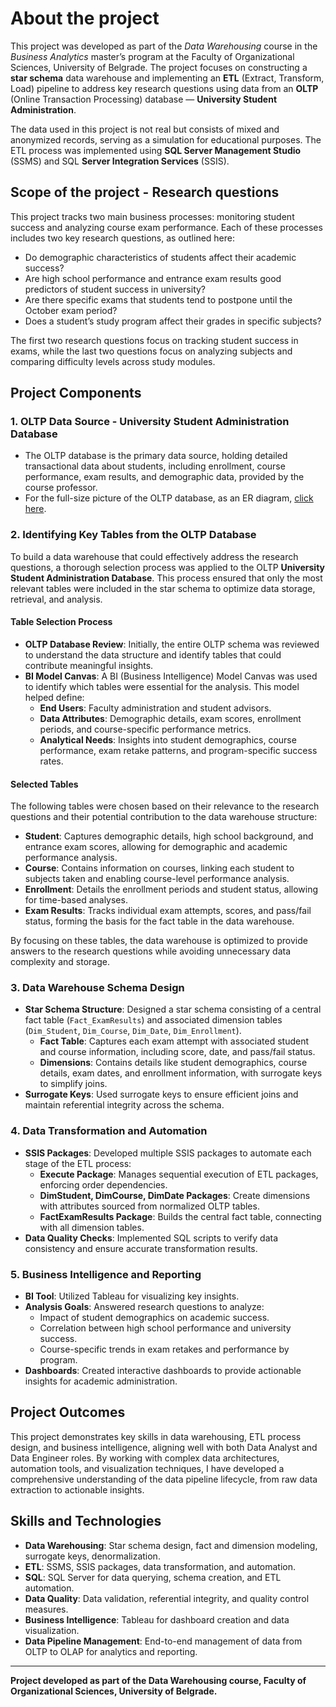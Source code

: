 # About the project

This project was developed as part of the *Data Warehousing* course in the *Business Analytics* master’s program at the Faculty of Organizational Sciences, University of Belgrade. The project focuses on constructing a **star schema** data warehouse and implementing an **ETL** (Extract, Transform, Load) pipeline to address key research questions using data from an **OLTP** (Online Transaction Processing) database — **University Student Administration**.

The data used in this project is not real but consists of mixed and anonymized records, serving as a simulation for educational purposes. The ETL process was implemented using **SQL Server Management Studio** (SSMS) and SQL **Server Integration Services** (SSIS).

## Scope of the project - Research questions

This project tracks two main business processes: monitoring student success and analyzing course exam performance. Each of these processes includes two key research questions, as outlined here:
- Do demographic characteristics of students affect their academic success?
- Are high school performance and entrance exam results good predictors of student success in university?
- Are there specific exams that students tend to postpone until the October exam period?
- Does a student’s study program affect their grades in specific subjects?

The first two research questions focus on tracking student success in exams, while the last two questions focus on analyzing subjects and comparing difficulty levels across study modules.

## Project Components

### 1. OLTP Data Source - University Student Administration Database

- The OLTP database is the primary data source, holding detailed transactional data about students, including enrollment, course performance, exam results, and demographic data, provided by the course professor.
- For the full-size picture of the OLTP database, as an ER diagram, [click here](https://raw.githubusercontent.com/NovakMastilovic/SSIS_ETL_University_DB/refs/heads/main/University_OLTP_Database.png).
   
### 2. Identifying Key Tables from the OLTP Database

To build a data warehouse that could effectively address the research questions, a thorough selection process was applied to the OLTP **University Student Administration Database**. This process ensured that only the most relevant tables were included in the star schema to optimize data storage, retrieval, and analysis.

#### Table Selection Process

- **OLTP Database Review**: Initially, the entire OLTP schema was reviewed to understand the data structure and identify tables that could contribute meaningful insights.
- **BI Model Canvas**: A BI (Business Intelligence) Model Canvas was used to identify which tables were essential for the analysis. This model helped define:
  - **End Users**: Faculty administration and student advisors.
  - **Data Attributes**: Demographic details, exam scores, enrollment periods, and course-specific performance metrics.
  - **Analytical Needs**: Insights into student demographics, course performance, exam retake patterns, and program-specific success rates.

#### Selected Tables

The following tables were chosen based on their relevance to the research questions and their potential contribution to the data warehouse structure:
- **Student**: Captures demographic details, high school background, and entrance exam scores, allowing for demographic and academic performance analysis.
- **Course**: Contains information on courses, linking each student to subjects taken and enabling course-level performance analysis.
- **Enrollment**: Details the enrollment periods and student status, allowing for time-based analyses.
- **Exam Results**: Tracks individual exam attempts, scores, and pass/fail status, forming the basis for the fact table in the data warehouse.

By focusing on these tables, the data warehouse is optimized to provide answers to the research questions while avoiding unnecessary data complexity and storage.


### 3. Data Warehouse Schema Design

- **Star Schema Structure**: Designed a star schema consisting of a central fact table (`Fact_ExamResults`) and associated dimension tables (`Dim_Student`, `Dim_Course`, `Dim_Date`, `Dim_Enrollment`).
  - **Fact Table**: Captures each exam attempt with associated student and course information, including score, date, and pass/fail status.
  - **Dimensions**: Contains details like student demographics, course details, exam dates, and enrollment information, with surrogate keys to simplify joins.
- **Surrogate Keys**: Used surrogate keys to ensure efficient joins and maintain referential integrity across the schema.

### 4. Data Transformation and Automation

- **SSIS Packages**: Developed multiple SSIS packages to automate each stage of the ETL process:
  - **Execute Package**: Manages sequential execution of ETL packages, enforcing order dependencies.
  - **DimStudent, DimCourse, DimDate Packages**: Create dimensions with attributes sourced from normalized OLTP tables.
  - **FactExamResults Package**: Builds the central fact table, connecting with all dimension tables.
- **Data Quality Checks**: Implemented SQL scripts to verify data consistency and ensure accurate transformation results.

### 5. Business Intelligence and Reporting

- **BI Tool**: Utilized Tableau for visualizing key insights.
- **Analysis Goals**: Answered research questions to analyze:
  - Impact of student demographics on academic success.
  - Correlation between high school performance and university success.
  - Course-specific trends in exam retakes and performance by program.
- **Dashboards**: Created interactive dashboards to provide actionable insights for academic administration.

## Project Outcomes

This project demonstrates key skills in data warehousing, ETL process design, and business intelligence, aligning well with both Data Analyst and Data Engineer roles. By working with complex data architectures, automation tools, and visualization techniques, I have developed a comprehensive understanding of the data pipeline lifecycle, from raw data extraction to actionable insights.

## Skills and Technologies

- **Data Warehousing**: Star schema design, fact and dimension modeling, surrogate keys, denormalization.
- **ETL**: SSMS, SSIS packages, data transformation, and automation.
- **SQL**: SQL Server for data querying, schema creation, and ETL automation.
- **Data Quality**: Data validation, referential integrity, and quality control measures.
- **Business Intelligence**: Tableau for dashboard creation and data visualization.
- **Data Pipeline Management**: End-to-end management of data from OLTP to OLAP for analytics and reporting.

---

**Project developed as part of the Data Warehousing course, Faculty of Organizational Sciences, University of Belgrade.**
